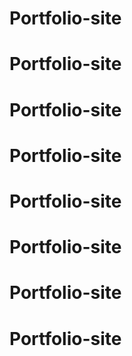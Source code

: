 # Portfolio-site
# Portfolio-site
# Portfolio-site
# Portfolio-site
# Portfolio-site
# Portfolio-site
# Portfolio-site
# Portfolio-site

